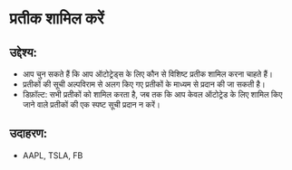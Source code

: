 # **प्रतीक शामिल करें**

## उद्देश्य:

- आप चुन सकते हैं कि आप ऑटोट्रेड्स के लिए कौन से विशिष्ट प्रतीक शामिल करना चाहते हैं।
- प्रतीकों की सूची अल्पविराम से अलग किए गए प्रतीकों के माध्यम से प्रदान की जा सकती है।
- डिफ़ॉल्ट: सभी प्रतीकों को शामिल करता है, जब तक कि आप केवल ऑटोट्रेड के लिए शामिल किए जाने वाले प्रतीकों की एक स्पष्ट सूची प्रदान न करें।

## उदाहरण:

- AAPL, TSLA, FB

